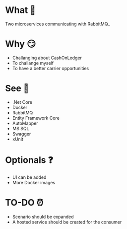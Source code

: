 
# What 🚀

Two microservices communicating with RabbitMQ..

# Why 😏

- Challanging about CashOnLedger
- To challange myself
- To have a better carrier opportunities

# See 👀

- .Net Core
- Docker
- RabbitMQ
- Entity Framework Core
- AutoMapper
- MS SQL
- Swagger
- xUnit

# Optionals ❓

- UI can be added
- More Docker images

# TO-DO ⏰

- Scenario should be expanded
- A hosted service should be created for the consumer

